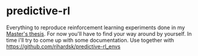 # predictive-rl
Everything to reproduce reinforcement learning experiments done in my [Master's thesis](https://github.com/rihardsk/rlthesis).
For now you'll have to find your way around by yourself. In time i'll try to come up with some documentation.
Use together with https://github.com/rihardsk/predictive-rl_envs
